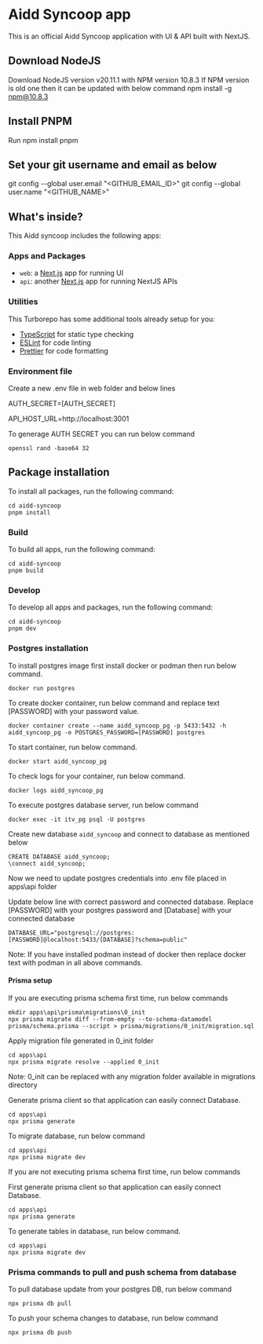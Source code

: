# Aidd Syncoop app

This is an official Aidd Syncoop application with UI & API built with NextJS.

## Download NodeJS
Download NodeJS version v20.11.1 with NPM version 10.8.3
If NPM version is old one then it can be updated with below command
npm install -g npm@10.8.3

## Install PNPM
Run npm install pnpm

## Set your git username and email as below
git config --global user.email "<GITHUB_EMAIL_ID>"
git config --global user.name "<GITHUB_NAME>"

## What's inside?

This Aidd syncoop includes the following apps:

### Apps and Packages

- `web`: a [Next.js](https://nextjs.org/) app for running UI
- `api`: another [Next.js](https://nextjs.org/) app for running NextJS APIs

### Utilities

This Turborepo has some additional tools already setup for you:

- [TypeScript](https://www.typescriptlang.org/) for static type checking
- [ESLint](https://eslint.org/) for code linting
- [Prettier](https://prettier.io) for code formatting

### Environment file

Create a new .env file in web folder and below lines

AUTH_SECRET=[AUTH_SECRET]

API_HOST_URL=http://localhost:3001

To generage AUTH SECRET you can run below command
```
openssl rand -base64 32
```

## Package installation

To install all packages, run the following command:

```
cd aidd-syncoop
pnpm install
```

### Build

To build all apps, run the following command:

```
cd aidd-syncoop
pnpm build
```

### Develop

To develop all apps and packages, run the following command:

```
cd aidd-syncoop
pnpm dev
```

### Postgres installation

To install postgres image first install docker or podman then run below command.
```
docker run postgres
```

To create docker container, run below command and replace text [PASSWORD] with your password value.

```
docker container create --name aidd_syncoop_pg -p 5433:5432 -h aidd_syncoop_pg -e POSTGRES_PASSWORD=[PASSWORD] postgres
```

To start container, run below command.

```
docker start aidd_syncoop_pg
```

To check logs for your container, run below command.

```
docker logs aidd_syncoop_pg
```

To execute postgres database server, run below command

```
docker exec -it itv_pg psql -U postgres
```

Create new database `aidd_syncoop` and connect to database as mentioned below

```
CREATE DATABASE aidd_syncoop;
\connect aidd_syncoop;
```

Now we need to update postgres credentials into .env file placed in apps\api folder

Update below line with correct password and connected database.
Replace [PASSWORD] with your postgres password and [Database] with your connected database

```
DATABASE_URL="postgresql://postgres:[PASSWORD]@localhost:5433/[DATABASE]?schema=public"
```

Note: If you have installed podman instead of docker then replace docker text with podman in all above commands.


#### Prisma setup

If you are executing prisma schema first time, run below commands

```
mkdir apps\api\prisma\migrations\0_init
npx prisma migrate diff --from-empty --to-schema-datamodel prisma/schema.prisma --script > prisma/migrations/0_init/migration.sql
```

Apply migration file generated in 0_init folder

```
cd apps\api
npx prisma migrate resolve --applied 0_init
```
Note: 0_init can be replaced with any migration folder available in migrations directory


Generate prisma client so that application can easily connect Database.

```
cd apps\api
npx prisma generate
```

To migrate database, run below command

```
cd apps\api
npx prisma migrate dev
```


If you are not executing prisma schema first time, run below commands

First generate prisma client so that application can easily connect Database.

```
cd apps\api
npx prisma generate
```

To generate tables in database, run below command.

```
cd apps\api
npx prisma migrate dev
```

### Prisma commands to pull and push schema from database
To pull database update from your postgres DB, run below command

```
npx prisma db pull
```

To push your schema changes to database, run below command

```
npx prisma db push
```

